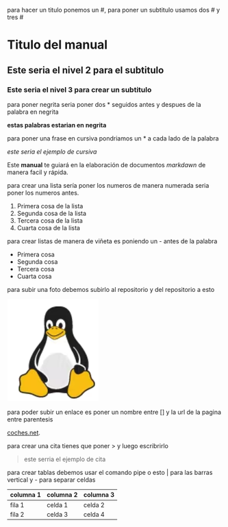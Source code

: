 para hacer un titulo ponemos un #, para poner un subtitulo usamos dos # y tres #
# Titulo del manual
## Este seria el nivel 2 para el subtitulo
### Este seria el nivel 3 para crear un subtitulo
para poner negrita seria poner dos * seguidos antes y despues de la palabra en negrita

 **estas palabras estarian en negrita**

 para poner una frase en cursiva pondriamos un * a cada lado de la palabra

 *este seria el ejemplo de cursiva*

 Este **manual** te guiará en la elaboración de documentos *markdawn* de manera facil y rápida.

 para crear una lista sería poner los numeros de manera numerada seria poner los numeros antes. 

1. Primera cosa de la lista
2. Segunda cosa de la lista
3. Tercera cosa de la lista
4. Cuarta cosa de la lista

para crear listas de manera de viñeta es poniendo un - antes de la palabra

- Primera cosa
- Segunda cosa
- Tercera cosa
- Cuarta cosa 

para subir una foto debemos subirlo al repositorio y del repositorio a esto

![foto linux](./fotolinux.png)

para poder subir un enlace es poner un nombre entre [] y la url de la pagina entre parentesis

[coches.net](https://www.coches.net/).

para crear una cita tienes que poner > y luego escribrirlo

> este serria el ejemplo de cita

para crear tablas debemos usar el comando pipe o esto | para las barras vertical y - para separar celdas

| columna 1 | columna 2 | columna 3|
|-----------|-----------|----------|
| fila 1    |  celda 1  | celda 2  |
| fila 2    |  celda 3  | celda 4  |
